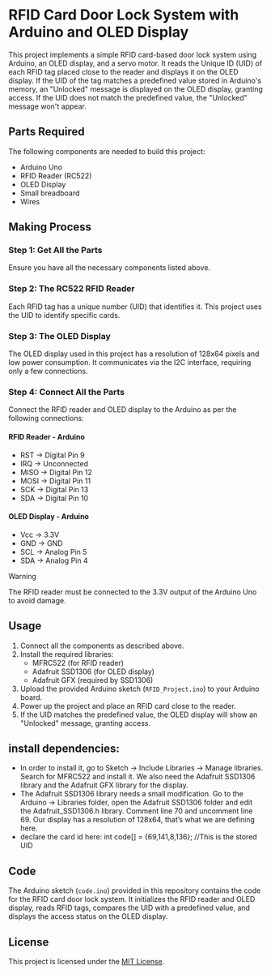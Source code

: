# RFID Card Door Lock System with Arduino and OLED Display

This project implements a simple RFID card-based door lock system using Arduino, an OLED display, and a servo motor. It reads the Unique ID (UID) of each RFID tag placed close to the reader and displays it on the OLED display. If the UID of the tag matches a predefined value stored in Arduino's memory, an "Unlocked" message is displayed on the OLED display, granting access. If the UID does not match the predefined value, the "Unlocked" message won't appear.

## Parts Required

The following components are needed to build this project:
- Arduino Uno
- RFID Reader (RC522)
- OLED Display
- Small breadboard
- Wires

## Making Process

### Step 1: Get All the Parts

Ensure you have all the necessary components listed above.

### Step 2: The RC522 RFID Reader

Each RFID tag has a unique number (UID) that identifies it. This project uses the UID to identify specific cards.

### Step 3: The OLED Display

The OLED display used in this project has a resolution of 128x64 pixels and low power consumption. It communicates via the I2C interface, requiring only a few connections.

### Step 4: Connect All the Parts

Connect the RFID reader and OLED display to the Arduino as per the following connections:

#### RFID Reader - Arduino
- RST -> Digital Pin 9
- IRQ -> Unconnected
- MISO -> Digital Pin 12
- MOSI -> Digital Pin 11
- SCK -> Digital Pin 13
- SDA -> Digital Pin 10

#### OLED Display - Arduino
- Vcc -> 3.3V
- GND -> GND
- SCL -> Analog Pin 5
- SDA -> Analog Pin 4

> [!WARNING]
> The RFID reader must be connected to the 3.3V output of the Arduino Uno to avoid damage.


## Usage

1. Connect all the components as described above.
2. Install the required libraries:
   - MFRC522 (for RFID reader)
   - Adafruit SSD1306 (for OLED display)
   - Adafruit GFX (required by SSD1306)
3. Upload the provided Arduino sketch (`RFID_Project.ino`) to your Arduino board.
4. Power up the project and place an RFID card close to the reader.
5. If the UID matches the predefined value, the OLED display will show an "Unlocked" message, granting access.


## install dependencies: 
-  In order to install it, go to Sketch -> Include Libraries -> Manage libraries. Search for MFRC522 and install it. We also need the Adafruit SSD1306 library and the Adafruit GFX library for the display.
-  The Adafruit SSD1306 library needs a small modification. Go to the Arduino -> Libraries folder, open the Adafruit SSD1306 folder and edit the Adafruit_SSD1306.h library. Comment line 70 and uncomment line 69. Our display has a resolution of 128x64, that’s what we are defining here.
-  declare the card id here: int code[] = {69,141,8,136}; //This is the stored UID


## Code

The Arduino sketch (`code.ino`) provided in this repository contains the code for the RFID card door lock system. It initializes the RFID reader and OLED display, reads RFID tags, compares the UID with a predefined value, and displays the access status on the OLED display.

## License

This project is licensed under the [MIT License](LICENSE).
